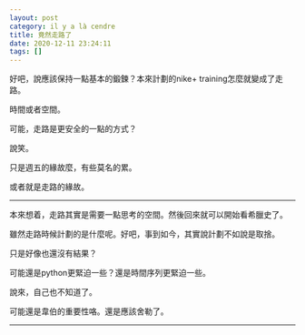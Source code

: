 ```yaml
---
layout: post
category: il y a là cendre
title: 竟然走路了
date: 2020-12-11 23:24:11
tags: []
---
```


好吧，說應該保持一點基本的鍛鍊？本來計劃的nike+ training怎麼就變成了走路。

時間或者空間。

可能，走路是更安全的一點的方式？

說笑。

只是週五的緣故麼，有些莫名的累。

或者就是走路的緣故。

------

本來想着，走路其實是需要一點思考的空間。然後回來就可以開始看希臘史了。

雖然走路時候計劃的是什麼呢。好吧，事到如今，其實說計劃不如說是取捨。

只是好像也還沒有結果？

可能還是python更緊迫一些？還是時間序列更緊迫一些。

說來，自己也不知道了。

可能還是韋伯的重要性咯。還是應該舍勒了。

------





